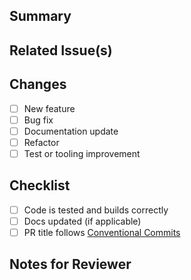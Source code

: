## Summary

<!-- Describe the purpose of this PR in 1–2 sentences. -->

## Related Issue(s)

<!-- Link to any relevant issues. Use `Fixes #XX` or `Closes #XX` to auto-close. -->

## Changes

- [ ] New feature
- [ ] Bug fix
- [ ] Documentation update
- [ ] Refactor
- [ ] Test or tooling improvement

## Checklist

- [ ] Code is tested and builds correctly
- [ ] Docs updated (if applicable)
- [ ] PR title follows [Conventional Commits](https://www.conventionalcommits.org)

## Notes for Reviewer

<!-- Optional: highlight anything you'd like reviewers to pay extra attention to, or add context for tricky parts. -->

